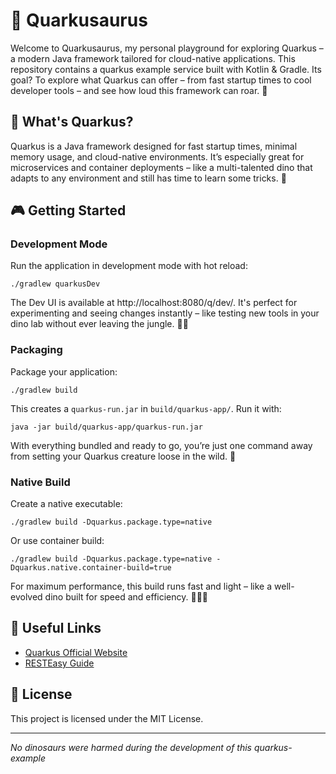 # 🦖 Quarkusaurus

Welcome to Quarkusaurus, my personal playground for exploring Quarkus –
a modern Java framework tailored for cloud-native applications.
This repository contains a quarkus example service built with Kotlin & Gradle.
Its goal? To explore what Quarkus can offer –
from fast startup times to cool developer tools –
and see how loud this framework can roar. 🦕

## 🌟 What's Quarkus?

Quarkus is a Java framework designed for fast startup times,
minimal memory usage, and cloud-native environments.
It’s especially great for microservices and container deployments –
like a multi-talented dino that adapts to any
environment and still has time to learn some tricks. 🦖

## 🎮 Getting Started

### Development Mode

Run the application in development mode with hot reload:

```shell script
./gradlew quarkusDev
```

The Dev UI is available at http://localhost:8080/q/dev/. It's perfect for experimenting and seeing changes instantly –
like testing new tools in your dino lab without ever leaving the jungle. 🧪🌴

### Packaging

Package your application:

```shell script
./gradlew build
```

This creates a `quarkus-run.jar` in `build/quarkus-app/`. Run it with:

```shell script
java -jar build/quarkus-app/quarkus-run.jar
```

With everything bundled and ready to go, you’re just one command away
from setting your Quarkus creature loose in the wild. 🦕

### Native Build

Create a native executable:

```shell script
./gradlew build -Dquarkus.package.type=native
```

Or use container build:

```shell script
./gradlew build -Dquarkus.package.type=native -Dquarkus.native.container-build=true
```

For maximum performance, this build runs fast and light –
like a well-evolved dino built for speed and efficiency. 🏃‍♂️🦖

## 🔗 Useful Links

- [Quarkus Official Website](https://quarkus.io/)
- [RESTEasy Guide](https://quarkus.io/guides/resteasy)

## 🎨 License

This project is licensed under the MIT License.

--- 

*No dinosaurs were harmed during the development of this quarkus-example*